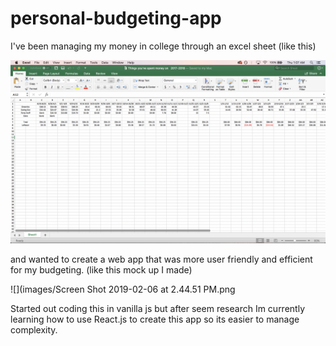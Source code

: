 # personal-budgeting-app

I've been managing my money in college through an excel sheet 
(like this)

![](images/Budgeting%20w:%20Excel.png)

and wanted to create a web app that was more user friendly and efficient for my budgeting.
(like this mock up I made)

![](images/Screen Shot 2019-02-06 at 2.44.51 PM.png


Started out coding this in vanilla js but after seem research Im currently learning how to use React.js to create this app so its easier to manage complexity. 
